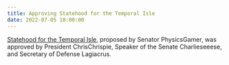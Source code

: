 ```yaml
---
title: Approving Statehood for the Temporal Isle
date: 2022-07-05 18:00:00
---
```


[Statehood for the Temporal Isle](https://docs.google.com/document/d/1BlHuULQPb62lV_-GKW30rfcPYScgk_Jr/mobilebasic), proposed by Senator PhysicsGamer, was approved by President ChrisChrispie, Speaker of the Senate Charlieseeese, and Secretary of Defense Lagiacrus.